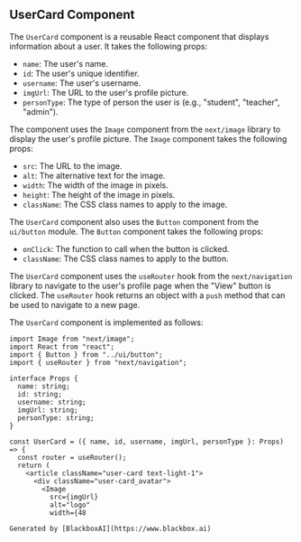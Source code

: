 ## UserCard Component

The `UserCard` component is a reusable React component that displays information about a user. It takes the following props:

- `name`: The user's name.
- `id`: The user's unique identifier.
- `username`: The user's username.
- `imgUrl`: The URL to the user's profile picture.
- `personType`: The type of person the user is (e.g., "student", "teacher", "admin").

The component uses the `Image` component from the `next/image` library to display the user's profile picture. The `Image` component takes the following props:

- `src`: The URL to the image.
- `alt`: The alternative text for the image.
- `width`: The width of the image in pixels.
- `height`: The height of the image in pixels.
- `className`: The CSS class names to apply to the image.

The `UserCard` component also uses the `Button` component from the `ui/button` module. The `Button` component takes the following props:

- `onClick`: The function to call when the button is clicked.
- `className`: The CSS class names to apply to the button.

The `UserCard` component uses the `useRouter` hook from the `next/navigation` library to navigate to the user's profile page when the "View" button is clicked. The `useRouter` hook returns an object with a `push` method that can be used to navigate to a new page.

The `UserCard` component is implemented as follows:

```typescriptreact
import Image from "next/image";
import React from "react";
import { Button } from "../ui/button";
import { useRouter } from "next/navigation";

interface Props {
  name: string;
  id: string;
  username: string;
  imgUrl: string;
  personType: string;
}

const UserCard = ({ name, id, username, imgUrl, personType }: Props) => {
  const router = useRouter();
  return (
    <article className="user-card text-light-1">
      <div className="user-card_avatar">
        <Image
          src={imgUrl}
          alt="logo"
          width={48

Generated by [BlackboxAI](https://www.blackbox.ai)
```

